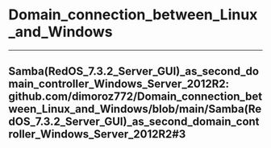# Domain_connection_between_Linux_and_Windows
-----------------------------------------------------------------------------------------------------------------------------------------------------------
Samba(RedOS_7.3.2_Server_GUI)_as_second_domain_controller_Windows_Server_2012R2: github.com/dimoroz772/Domain_connection_between_Linux_and_Windows/blob/main/Samba(RedOS_7.3.2_Server_GUI)_as_second_domain_controller_Windows_Server_2012R2#3
-----------------------------------------------------------------------------------------------------------------------------------------------------------
